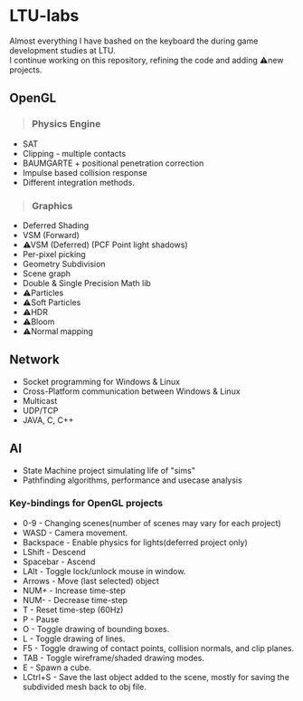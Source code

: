 # LTU-labs
Almost everything I have bashed on the keyboard the during game development studies at LTU.  
I continue working on this repository, refining the code and adding ⚠new projects.

## OpenGL
> ### Physics Engine
  - SAT 
  - Clipping - multiple contacts
  - BAUMGARTE + positional penetration correction
  - Impulse based collision response
  - Different integration methods.
  
> ### Graphics
  - Deferred Shading
  - VSM (Forward)
  - ⚠VSM (Deferred) (PCF Point light shadows)
  - Per-pixel picking
  - Geometry Subdivision
  - Scene graph
  - Double & Single Precision Math lib
  - ⚠Particles
  - ⚠Soft Particles
  - ⚠HDR
  - ⚠Bloom
  - ⚠Normal mapping
  
## Network
  - Socket programming for Windows & Linux
  - Cross-Platform communication between Windows & Linux
  - Multicast
  - UDP/TCP
  - JAVA, C, C++ 
  
## AI
  - State Machine project simulating life of "sims"
  - Pathfinding algorithms, performance and usecase analysis

### Key-bindings for OpenGL projects
- 0-9 - Changing scenes(number of scenes may vary for each project)
- WASD - Camera movement.
- Backspace - Enable physics for lights(deferred project only)
- LShift - Descend
- Spacebar - Ascend
- LAlt - Toggle lock/unlock mouse in window.
- Arrows - Move (last selected) object
- NUM+ - Increase time-step
- NUM- - Decrease time-step
- T - Reset time-step (60Hz)
- P - Pause
- O - Toggle drawing of bounding boxes.
- L - Toggle drawing of lines.
- F5 - Toggle drawing of contact points, collision normals, and clip planes.
- TAB - Toggle wireframe/shaded drawing modes.
- E - Spawn a cube.
- LCtrl+S - Save the last object added to the scene, mostly for saving the subdivided mesh back to obj file.
